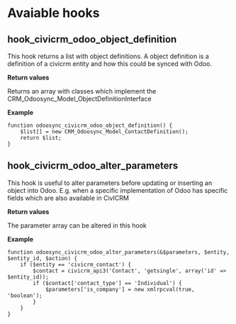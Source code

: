 # Avaiable hooks

## hook_civicrm_odoo_object_definition

This hook returns a list with object definitions. A object definition is a definition
of a civicrm entity and how this could be synced with Odoo. 

**Return values**

Returns an array with classes which implement the CRM_Odoosync_Model_ObjectDefinitionInterface

**Example**

    function odoosync_civicrm_odoo_object_definition() {
        $list[] = new CRM_Odoosync_Model_ContactDefinition();
        return $list;
    }

## hook_civicrm_odoo_alter_parameters

This hook is useful to alter parameters before updating or inserting an object into Odoo. E.g. when a specific implementation of Odoo has specific fields which are also available in CivICRM

**Return values**

The parameter array can be altered in this hook

**Example**

    function odoosync_civicrm_odoo_alter_parameters(&$parameters, $entity, $entity_id, $action) {
        if ($entity == 'civicrm_contact') {
            $contact = civicrm_api3('Contact', 'getsingle', array('id' => $entity_id));
            if ($contact['contact_type'] == 'Individual') {
                $parameters['is_company'] = new xmlrpcval(true, 'boolean');
            }
        }
    }